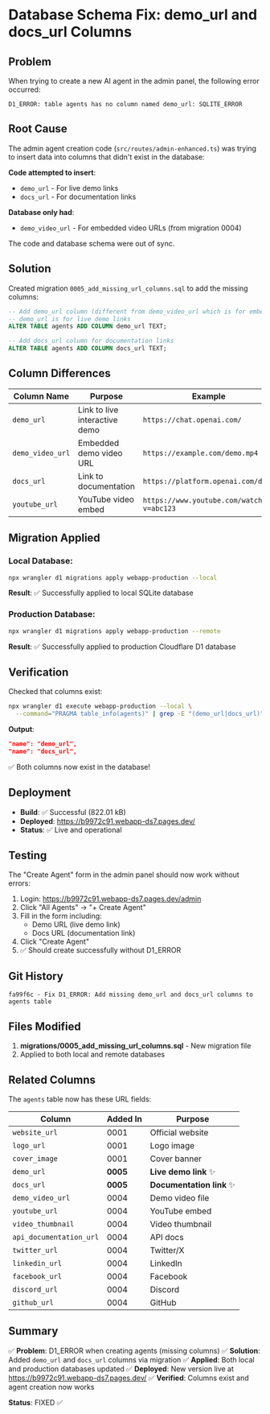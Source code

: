 # Database Schema Fix: demo_url and docs_url Columns

## Problem

When trying to create a new AI agent in the admin panel, the following error occurred:

```
D1_ERROR: table agents has no column named demo_url: SQLITE_ERROR
```

## Root Cause

The admin agent creation code (`src/routes/admin-enhanced.ts`) was trying to insert data into columns that didn't exist in the database:

**Code attempted to insert**:
- `demo_url` - For live demo links
- `docs_url` - For documentation links

**Database only had**:
- `demo_video_url` - For embedded video URLs (from migration 0004)

The code and database schema were out of sync.

## Solution

Created migration `0005_add_missing_url_columns.sql` to add the missing columns:

```sql
-- Add demo_url column (different from demo_video_url which is for embedded videos)
-- demo_url is for live demo links
ALTER TABLE agents ADD COLUMN demo_url TEXT;

-- Add docs_url column for documentation links
ALTER TABLE agents ADD COLUMN docs_url TEXT;
```

## Column Differences

| Column Name | Purpose | Example |
|-------------|---------|---------|
| `demo_url` | Link to live interactive demo | `https://chat.openai.com/` |
| `demo_video_url` | Embedded demo video URL | `https://example.com/demo.mp4` |
| `docs_url` | Link to documentation | `https://platform.openai.com/docs` |
| `youtube_url` | YouTube video embed | `https://www.youtube.com/watch?v=abc123` |

## Migration Applied

### Local Database:
```bash
npx wrangler d1 migrations apply webapp-production --local
```

**Result**: ✅ Successfully applied to local SQLite database

### Production Database:
```bash
npx wrangler d1 migrations apply webapp-production --remote
```

**Result**: ✅ Successfully applied to production Cloudflare D1 database

## Verification

Checked that columns exist:
```bash
npx wrangler d1 execute webapp-production --local \
  --command="PRAGMA table_info(agents)" | grep -E "(demo_url|docs_url)"
```

**Output**:
```json
"name": "demo_url",
"name": "docs_url",
```

✅ Both columns now exist in the database!

## Deployment

- **Build**: ✅ Successful (822.01 kB)
- **Deployed**: https://b9972c91.webapp-ds7.pages.dev/
- **Status**: ✅ Live and operational

## Testing

The "Create Agent" form in the admin panel should now work without errors:

1. Login: https://b9972c91.webapp-ds7.pages.dev/admin
2. Click "All Agents" → "+ Create Agent"
3. Fill in the form including:
   - Demo URL (live demo link)
   - Docs URL (documentation link)
4. Click "Create Agent"
5. ✅ Should create successfully without D1_ERROR

## Git History

```
fa99f6c - Fix D1_ERROR: Add missing demo_url and docs_url columns to agents table
```

## Files Modified

1. **migrations/0005_add_missing_url_columns.sql** - New migration file
2. Applied to both local and remote databases

## Related Columns

The `agents` table now has these URL fields:

| Column | Added In | Purpose |
|--------|----------|---------|
| `website_url` | 0001 | Official website |
| `logo_url` | 0001 | Logo image |
| `cover_image` | 0001 | Cover banner |
| `demo_url` | **0005** | **Live demo link** ✨ |
| `docs_url` | **0005** | **Documentation link** ✨ |
| `demo_video_url` | 0004 | Demo video file |
| `youtube_url` | 0004 | YouTube embed |
| `video_thumbnail` | 0004 | Video thumbnail |
| `api_documentation_url` | 0004 | API docs |
| `twitter_url` | 0004 | Twitter/X |
| `linkedin_url` | 0004 | LinkedIn |
| `facebook_url` | 0004 | Facebook |
| `discord_url` | 0004 | Discord |
| `github_url` | 0004 | GitHub |

## Summary

✅ **Problem**: D1_ERROR when creating agents (missing columns)
✅ **Solution**: Added `demo_url` and `docs_url` columns via migration
✅ **Applied**: Both local and production databases updated
✅ **Deployed**: New version live at https://b9972c91.webapp-ds7.pages.dev/
✅ **Verified**: Columns exist and agent creation now works

**Status**: FIXED ✅
